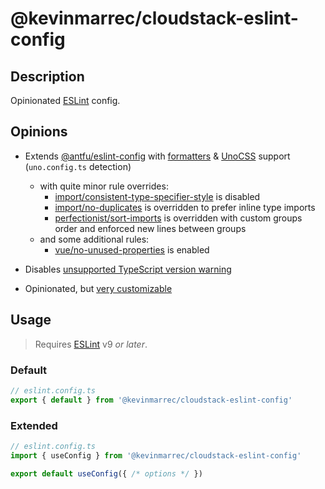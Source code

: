 # @kevinmarrec/cloudstack-eslint-config

## Description

Opinionated [ESLint](https://eslint.org) config.

## Opinions

- Extends [@antfu/eslint-config](https://github.com/antfu/eslint-config) with [formatters](https://github.com/antfu/eslint-config?tab=readme-ov-file#formatters) & [UnoCSS](https://github.com/antfu/eslint-config?tab=readme-ov-file#unocss) support (`uno.config.ts` detection)

  - with quite minor rule overrides:
    - [import/consistent-type-specifier-style](https://github.com/import-js/eslint-plugin-import/blob/main/docs/rules/consistent-type-specifier-style.md) is disabled
    - [import/no-duplicates](https://github.com/import-js/eslint-plugin-import/blob/main/docs/rules/no-duplicates.md) is overridden to prefer inline type imports
    - [perfectionist/sort-imports](https://perfectionist.dev/rules/sort-imports.html) is overridden with custom groups order and enforced new lines between groups
  - and some additional rules:
    - [vue/no-unused-properties](https://eslint.vuejs.org/rules/no-unused-properties) is enabled

- Disables [unsupported TypeScript version warning](https://typescript-eslint.io/packages/parser/#warnonunsupportedtypescriptversion)

- Opinionated, but [very customizable](https://github.com/antfu/eslint-config?tab=readme-ov-file#customization)

## Usage

> Requires [ESLint](https://eslint.org) v9 _or later_.

### Default

```ts
// eslint.config.ts
export { default } from '@kevinmarrec/cloudstack-eslint-config'
```

### Extended

```ts
// eslint.config.ts
import { useConfig } from '@kevinmarrec/cloudstack-eslint-config'

export default useConfig({ /* options */ })
```
